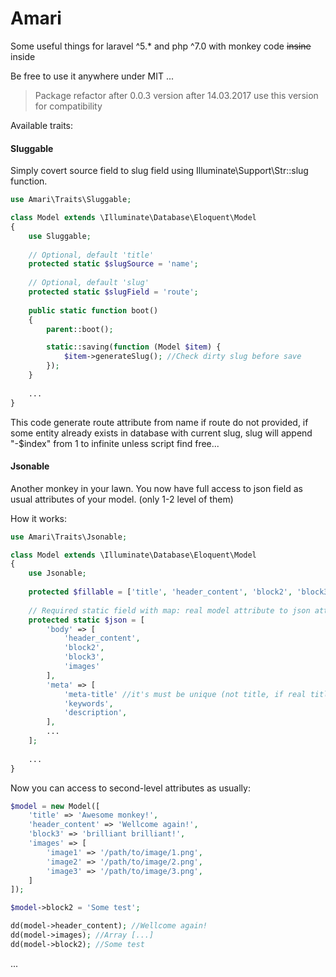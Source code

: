 # Amari

Some useful things for laravel ^5.* and php ^7.0 with monkey code  ~~insine~~ inside

Be free to use it anywhere under MIT ...


> Package refactor after 0.0.3 version after 14.03.2017 use this version for compatibility



Available traits:

#### Sluggable

Simply covert source field to slug field using Illuminate\Support\Str::slug function.

```php
use Amari\Traits\Sluggable;

class Model extends \Illuminate\Database\Eloquent\Model
{
    use Sluggable;
    
    // Optional, default 'title'
    protected static $slugSource = 'name';
    
    // Optional, default 'slug'
    protected static $slugField = 'route';
    
    public static function boot()
    {
        parent::boot();

        static::saving(function (Model $item) {
            $item->generateSlug(); //Check dirty slug before save
        });
    }
    
    ...
}
```
This code generate route attribute from name if route do not provided, if some entity already exists in database with current slug, slug will append "-$index" from 1 to infinite unless script find free...



#### Jsonable

Another monkey in your lawn. You now have full access to json field as usual attributes of your model. (only 1-2 level of them)

How it works:
```php
use Amari\Traits\Jsonable;

class Model extends \Illuminate\Database\Eloquent\Model
{
    use Jsonable;
    
    protected $fillable = ['title', 'header_content', 'block2', 'block3', 'images', 'meta-title', 'keywords', 'description']
    
    // Required static field with map: real model attribute to json attributes, that will be save in real
    protected static $json = [
        'body' => [
            'header_content',
            'block2',
            'block3',
            'images'
        ],
        'meta' => [
            'meta-title' //it's must be unique (not title, if real title exists) to other or it have more priority agains real fields
            'keywords',
            'description',
        ],
        ...
    ];
    
    ...
}
```

Now you can access to second-level attributes as usually:
```php
$model = new Model([
    'title' => 'Awesome monkey!', 
    'header_content' => 'Wellcome again!', 
    'block3' => 'brilliant brilliant!', 
    'images' => [
        'image1' => '/path/to/image/1.png',
        'image2' => '/path/to/image/2.png',
        'image3' => '/path/to/image/3.png',
    ]
]);

$model->block2 = 'Some test';

dd(model->header_content); //Wellcome again!
dd(model->images); //Array [...]
dd(model->block2); //Some test

```

...